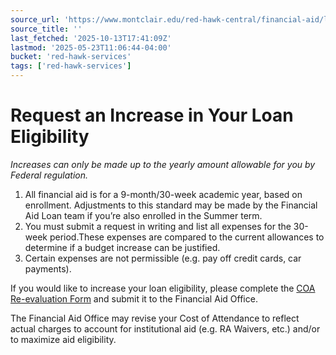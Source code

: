 ```yaml
---
source_url: 'https://www.montclair.edu/red-hawk-central/financial-aid/loans/request-an-increase-in-your-loan-eligibility/'
source_title: ''
last_fetched: '2025-10-13T17:41:09Z'
lastmod: '2025-05-23T11:06:44-04:00'
bucket: 'red-hawk-services'
tags: ['red-hawk-services']
---
```


# Request an Increase in Your Loan Eligibility

*Increases can only be made up to the yearly amount allowable for you by Federal regulation.*

1. All financial aid is for a 9-month/30-week academic year, based on enrollment. Adjustments to this standard may be made by the Financial Aid Loan team if you’re also enrolled in the Summer term.
2. You must submit a request in writing and list all expenses for the 30-week period.These expenses are compared to the current allowances to determine if a budget increase can be justified.
3. Certain expenses are not permissible (e.g. pay off credit cards, car payments).

If you would like to increase your loan eligibility, please complete the [COA Re-evaluation Form](https://www.montclair.edu/red-hawk-central/forms/) and submit it to the Financial Aid Office.

The Financial Aid Office may revise your Cost of Attendance to reflect actual charges to account for institutional aid (e.g. RA Waivers, etc.) and/or to maximize aid eligibility.